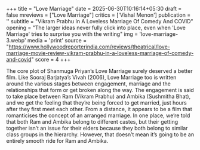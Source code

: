 +++
title = "Love Marriage"
date = 2025-06-30T10:16:14+05:30
draft = false
mreviews = ["Love Marriage"]
critics = ['Vishal Menon']
publication = ''
subtitle = "Vikram Prabhu In A Loveless Marriage Of Comedy And COVID"
opening = "The larger ideas never fully click into place, even when 'Love Marriage' tries to surprise you with the writing"
img = 'love-marriage-3.webp'
media = 'print'
source = "https://www.hollywoodreporterindia.com/reviews/theatrical/love-marriage-movie-review-vikram-prabhu-in-a-loveless-marriage-of-comedy-and-covid"
score = 4
+++

The core plot of Shanmuga Priyan’s Love Marriage surely deserved a better film. Like Sooraj Barjatya’s Vivah (2006), Love Marriage too is written around the various stages between engagement, marriage and the relationships that form or get broken along the way. The engagement is said to take place between Ram (Vikram Prabhu) and Ambika (Sushmitha Bhat), and we get the feeling that they’re being forced to get married, just hours after they first meet each other. From a distance, it appears to be a film that romanticises the concept of an arranged marriage. In one place, we’re told that both Ram and Ambika belong to different castes, but their getting together isn’t an issue for their elders because they both belong to similar class groups in the hierarchy. However, that doesn’t mean it’s going to be an entirely smooth ride for Ram and Ambika.
